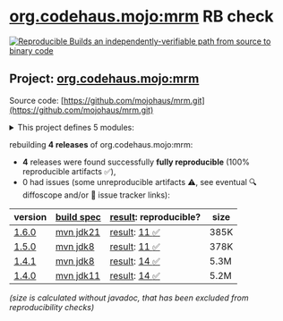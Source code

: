 [org.codehaus.mojo:mrm](https://central.sonatype.com/artifact/org.codehaus.mojo/mrm/versions) RB check
=======

[![Reproducible Builds](https://reproducible-builds.org/images/logos/rb.svg) an independently-verifiable path from source to binary code](https://reproducible-builds.org/)

## Project: [org.codehaus.mojo:mrm](https://central.sonatype.com/artifact/org.codehaus.mojo/mrm/versions)

Source code: [https://github.com/mojohaus/mrm.git](https://github.com/mojohaus/mrm.git)

<details><summary>This project defines 5 modules:</summary>

* [org.codehaus.mojo:mrm](https://central.sonatype.com/artifact/org.codehaus.mojo/mrm/1.6.0)
* [org.codehaus.mojo:mrm-api](https://central.sonatype.com/artifact/org.codehaus.mojo/mrm-api/1.6.0)
* [org.codehaus.mojo:mrm-maven-plugin](https://central.sonatype.com/artifact/org.codehaus.mojo/mrm-maven-plugin/1.6.0)
* [org.codehaus.mojo:mrm-servlet](https://central.sonatype.com/artifact/org.codehaus.mojo/mrm-servlet/1.6.0)
* [org.codehaus.mojo:mrm-webapp](https://central.sonatype.com/artifact/org.codehaus.mojo/mrm-webapp/1.6.0)
</details>

rebuilding **4 releases** of org.codehaus.mojo:mrm:
- **4** releases were found successfully **fully reproducible** (100% reproducible artifacts :white_check_mark:),
- 0 had issues (some unreproducible artifacts :warning:, see eventual :mag: diffoscope and/or :memo: issue tracker links):

| version | [build spec](/BUILDSPEC.md) | [result](https://reproducible-builds.org/docs/jvm/): reproducible? | size |
| -- | --------- | ------ | -- |
| [1.6.0](https://central.sonatype.com/artifact/org.codehaus.mojo/mrm/1.6.0/pom) | [mvn jdk21](mrm-1.6.0.buildspec) | [result](mrm-1.6.0.buildinfo): [11 :white_check_mark: ](mrm-1.6.0.buildcompare) | 385K |
| [1.5.0](https://central.sonatype.com/artifact/org.codehaus.mojo/mrm/1.5.0/pom) | [mvn jdk8](mrm-1.5.0.buildspec) | [result](mrm-1.5.0.buildinfo): [11 :white_check_mark: ](mrm-1.5.0.buildcompare) | 378K |
| [1.4.1](https://central.sonatype.com/artifact/org.codehaus.mojo/mrm/1.4.1/pom) | [mvn jdk8](mrm-1.4.1.buildspec) | [result](mrm-1.4.1.buildinfo): [14 :white_check_mark: ](mrm-1.4.1.buildcompare) | 5.3M |
| [1.4.0](https://central.sonatype.com/artifact/org.codehaus.mojo/mrm/1.4.0/pom) | [mvn jdk11](mrm-1.4.0.buildspec) | [result](mrm-1.4.0.buildinfo): [14 :white_check_mark: ](mrm-1.4.0.buildcompare) | 5.2M |

<i>(size is calculated without javadoc, that has been excluded from reproducibility checks)</i>

